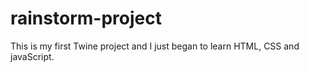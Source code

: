 # rainstorm-project
This is my first Twine project and I just began to learn HTML, CSS and javaScript. 
